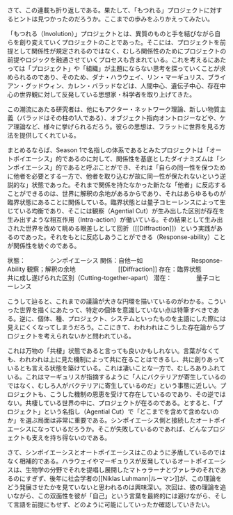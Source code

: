 さて、この連載も折り返しである。果たして、「もつれる」プロジェクトに対するヒントは見つかったのだろうか。ここまでの歩みをふりかえってみたい。

「もつれる（Involution）」プロジェクトとは、異質のものと手を結びながら自らを創り変えていくプロジェクトのことであった。そこには、プロジェクトを前提として関係性が規定されるのではなく、むしろ関係性のためにプロジェクトの前提やロジックを融通させていくプロセスも含まれている。これを考えるにあたっては「プロジェクト」や「組織」が主題にならない思考を探っていくことが求められるのであり、そのため、ダナ・ハラウェイ、リン・マーギュリス、ブライアン・グッドウィン、カレン・バラッドなどは、人間中心、遺伝子中心、存在中心の世界観に対して反発している思想家・科学者を取り上げてきた。

この潮流にあたる研究者は、他にもアクター・ネットワーク理論、新しい物質主義（バラッドはその柱の1人である）、オブジェクト指向オントロジーなどや、ケア理論など、様々に挙げられるだろう。彼らの思想は、フラットに世界を見る方法を提供してくれている。

まとめるならば、Season 1で名指しの体系であるとみたプロジェクトは「オートポイエーシス」的であるのに対して、関係性を基底としたダイナミズムは「シンポイエーシス」的であると呼ぶことができ、それは「自らの同一性を保つために他者を必要とする一方で、他者を取り込むが故に同一性が保たれないという逆説的な」状態であった。それまで関係を持たなかった新たな「他者」に反応することができるのは、世界に解釈の余地があるからであり、それはあらゆるものが臨界状態にあることに関係している。臨界状態とは量子コヒーレンスによって生じている均衡であり、そこには観察（Agential Cut）が生み出した区別が存在を生み出すような相互作用（Intra-action）が働いている。その結果として生み出された世界を改めて眺める眼差しとして回折（[[Diffraction]]）という実践があるのであった。それをもとに反応しあうことができる（Response-ability）ことが関係性を紡ぐのである。

状態：　　　　シンポイエーシス
関係：自他一如　　　　　　　　Response-Ability
観察；解釈の余地　　　　　　　[[Diffraction]]
存在：臨界状態　　　　　　　　共に成し遂げられた区別（Cutting-together-apart）
潜在：　　　　量子コヒーレンス

こうして辿ると、これまでの議論が大きな円環を描いているのがわかる。こういった世界を描くにあたって、特定の個体を意識していない点は特筆すべきである。逆に、個体、種、プロジェクト、システムといったものを主語にした際には見えにくくなってしまうだろう。ここにきて、われわれはこうした存在論からプロジェクトを考えられないかと問われている。

これは万物の「共棲」状態であると言っても良いかもしれない。言葉がなくても、われわれは上に見た機制によって共に在ることはできるし、共に創りあっているとも言える状態を築けている。これは凄いことな一方で、むしろありふれている。これはマーギュリスが指摘するように「人にバクテリアが寄生しているのではなく、むしろ人がバクテリアに寄生しているのだ」という事態に近しい。プロジェクトも、こうした機制の恩恵を受けて存在しているのであり、その逆ではない。共棲している世界の中に、プロジェクトが在るのである。とすると、「プロジェクト」という名指し（Agential Cut）で「どこまでを含めて含めないのか」を選ぶ局面は非常に重要である。シンポイエーシス側と接続したオートポイエーシスになっているだろうか。そこが失敗しているのであれば、どんなプロジェクトも支えを持ち得ないのである。

さて、シンポイエーシスとオートポイエーシスはこのように矛盾しているのではなく相補的である。ハラウェイやマーギュりスが反発しているオートポイエーシスは、生物学の分野でそれを提唱し展開したマトゥラーナとヴァレラのそれであるのにすぎず、後年に社会学者の[[Niklas Luhmann|ルーマン]]が、この理論をどう発展させたかを見ていないと思われるのは興味深い。次回は、彼の理論を追いながら、この双面性を彼が「自己」という言葉を最終的には避けながら、そして言語を前提にもせず、どのように可能にしていったか確認していきたい。